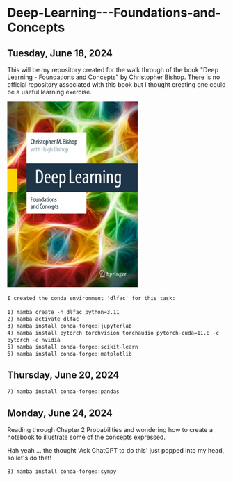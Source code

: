 # Deep-Learning---Foundations-and-Concepts

## Tuesday, June 18, 2024

This will be my repository created for the walk through of the book "Deep Learning - Foundations and Concepts" by Christopher Bishop. There is no official repository associated with this book but I thought creating one could be a useful learning exercise.

<img src="images/Deep-Learning-Foundations-and-Concepts.jpg" alt="Deep Learning - Foundations and Concepts" width="300">


    I created the conda environment 'dlfac' for this task: 

    1) mamba create -n dlfac python=3.11
    2) mamba activate dlfac
    3) mamba install conda-forge::jupyterlab
    4) mamba install pytorch torchvision torchaudio pytorch-cuda=11.8 -c pytorch -c nvidia
    5) mamba install conda-forge::scikit-learn
    6) mamba install conda-forge::matplotlib

## Thursday, June 20, 2024

    7) mamba install conda-forge::pandas

## Monday, June 24, 2024

Reading through Chapter 2 Probabilities and wondering how to create a notebook to illustrate some of the concepts expressed. 

Hah yeah ... the thought 'Ask ChatGPT to do this' just popped into my head, so let's do that!

    8) mamba install conda-forge::sympy